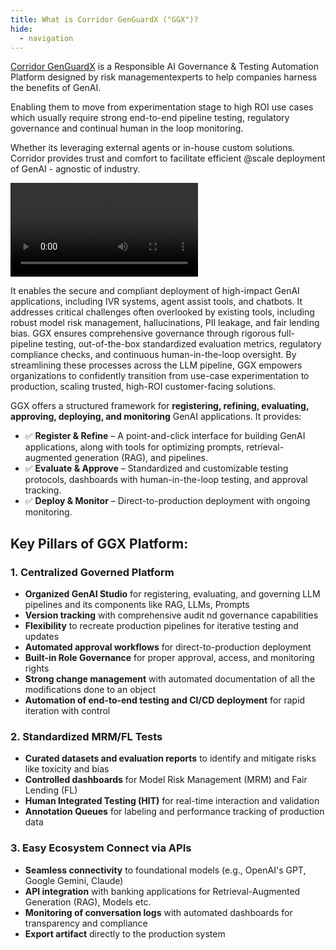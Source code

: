 ```yaml
---
title: What is Corridor GenGuardX ("GGX")?
hide:
  - navigation
---
```


[Corridor GenGuardX](https://ggx.corridorplatforms.com) is a Responsible AI Governance & Testing Automation Platform designed by risk managementexperts to help companies harness the benefits of GenAI.

Enabling them to move from experimentation stage to high ROI use cases which usually require strong end-to-end pipeline testing, regulatory governance and continual human in the loop monitoring.

Whether its leveraging external agents or in-house custom solutions. Corridor provides trust and comfort to facilitate
efficient @scale deployment of GenAI - agnostic of industry.

<video controls>
    <source src="assets/GGX_Home_video.mp4" type="video/mp4">
    Your browser does not support the video tag.
</video>

It enables the secure and compliant deployment of high-impact GenAI applications, including IVR systems, agent assist tools, and chatbots. It addresses critical challenges often overlooked by
existing tools, including robust model risk management, hallucinations, PII leakage, and fair lending bias. GGX ensures comprehensive governance through rigorous full-pipeline testing, out-of-the-box standardized evaluation metrics, regulatory compliance checks, and continuous human-in-the-loop oversight. By streamlining these processes across the LLM pipeline, GGX
empowers organizations to confidently transition from use-case experimentation to production, scaling trusted, high-ROI customer-facing solutions.

GGX offers a structured framework for **registering, refining, evaluating, approving, deploying, and monitoring** GenAI applications.
It provides:

- ✅ **Register & Refine** – A point-and-click interface for building GenAI applications, along with tools for optimizing prompts, retrieval-augmented generation (RAG), and pipelines.
- ✅ **Evaluate & Approve** – Standardized and customizable testing protocols, dashboards with human-in-the-loop testing, and approval tracking.
- ✅ **Deploy & Monitor** – Direct-to-production deployment with ongoing monitoring.

## Key Pillars of GGX Platform:

### 1. Centralized Governed Platform

- **Organized GenAI Studio** for registering, evaluating, and governing LLM pipelines and its components like RAG, LLMs, Prompts
- **Version tracking** with comprehensive audit nd governance capabilities
- **Flexibility** to recreate production pipelines for iterative testing and updates
- **Automated approval workflows** for direct-to-production deployment
- **Built-in Role Governance** for proper approval, access, and monitoring rights
- **Strong change management** with automated documentation of all the modifications done to an object
- **Automation of end-to-end testing and CI/CD deployment** for rapid iteration with control

### 2. Standardized MRM/FL Tests

- **Curated datasets and evaluation reports** to identify and mitigate risks like toxicity and bias
- **Controlled dashboards** for Model Risk Management (MRM) and Fair Lending (FL)
- **Human Integrated Testing (HIT)** for real-time interaction and validation
- **Annotation Queues** for labeling and performance tracking of production data

### 3. Easy Ecosystem Connect via APIs

- **Seamless connectivity** to foundational models (e.g., OpenAI's GPT, Google Gemini, Claude)
- **API integration** with banking applications for Retrieval-Augmented Generation (RAG), Models etc.
- **Monitoring of conversation logs** with automated dashboards for transparency and compliance
- **Export artifact** directly to the production system
